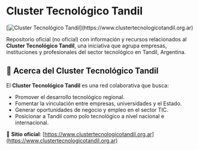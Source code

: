# Cluster Tecnológico Tandil

[![Cluster Tecnológico Tandil]([https://www.clustertecnologicotandil.org.ar/nota-que-es--63754](https://www.clustertecnologicotandil.org.ar/contenido/noticias/original/2024/07/19/1721414128.webp))](https://www.clustertecnologicotandil.org.ar)

Repositorio oficial (no oficial) con información y recursos relacionados al **Cluster Tecnológico Tandil**, una iniciativa que agrupa empresas, instituciones y profesionales del sector tecnológico en Tandil, Argentina.

## 📌 Acerca del Cluster Tecnológico Tandil

El **Cluster Tecnológico Tandil** es una red colaborativa que busca:
- Promover el desarrollo tecnológico regional.
- Fomentar la vinculación entre empresas, universidades y el Estado.
- Generar oportunidades de negocio y empleo en el sector TIC.
- Posicionar a Tandil como polo tecnológico a nivel nacional e internacional.

🔗 **Sitio oficial**: [https://www.clustertecnologicotandil.org.ar](https://www.clustertecnologicotandil.org.ar)
